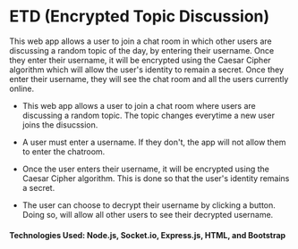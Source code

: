 # ETD (Encrypted Topic Discussion)

This web app allows a user to join a chat room in which other users are discussing a random topic of the day, by entering their username. Once they enter their username, it will be encrypted using the Caesar Cipher algorithm which will allow the user's identity to remain a secret. Once they enter their username, they will see the chat room and all the users currently online.

* This web app allows a user to join a chat room where users are discussing a random topic. The topic changes everytime a new user joins the disucssion.

* A user must enter a username. If they don't, the app will not allow them to enter the chatroom.

* Once the user enters their username, it will be encrypted using the Caesar Cipher algorithm. This is done so that the user's identity remains a secret.

* The user can choose to decrypt their username by clicking a button. Doing so, will allow all other users to see their decrypted username. 


#### Technologies Used: Node.js, Socket.io, Express.js, HTML, and Bootstrap
